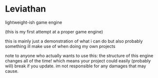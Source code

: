 # Leviathan
lightweight-ish game engine

(this is my first attempt at a proper game engine)

this is mainly just a demonstration of what i can do
but also probably something ill make use of when doing my own projects

note to anyone who actually wants to use this: the structure of this engine changes all of the time! which means your project could easily (probably will) break if you update. im not responsible for any damages that may cause.
